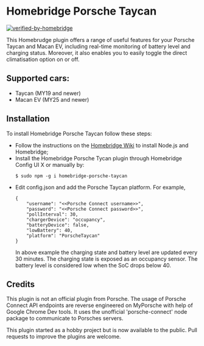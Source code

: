 # Homebridge Porsche Taycan
[![verified-by-homebridge](https://badgen.net/badge/homebridge/verified/purple)](https://github.com/homebridge/homebridge/wiki/Verified-Plugins)

This Homebrudge plugin offers a range of useful features for your Porsche Taycan and Macan EV, including real-time monitoring of battery level and charging status. Moreover, it also enables you to easily toggle the direct climatisation option on or off. 

## Supported cars:
- Taycan (MY19 and newer)
- Macan EV (MY25 and newer)

## Installation
To install Homebridge Porsche Taycan follow these steps:

- Follow the instructions on the [Homebridge Wiki](https://homebridge.io/how-to-install-homebridge) to install Node.js and Homebridge;
- Install the Homebridge Porsche Tycan plugin through Homebridge Config UI X or manually by:
  ```
  $ sudo npm -g i homebridge-porsche-taycan
  ```
- Edit config.json and add the Porsche Taycan platform. For example,
    ```
    {
        "username": "<<Porsche Connect username>>",
        "password": "<<Porsche Connect password>>",
        "pollInterval": 30,
        "chargerDevice": "occupancy",
        "batteryDevice": false,
        "lowBattery": 40,
        "platform": "PorscheTaycan"
    }
    ```
  In above example the charging state and battery level are updated every 30 minutes. The charging state is exposed as an occupancy sensor. The battery level is considered low when the SoC drops below 40.


## Credits
This plugin is not an official plugin from Porsche. The usage of Porsche Connect API endpoints are reverse engineered on MyPorsche with help of Google Chrome Dev tools. It uses the unofficial 'porsche-connect' node package to communicate to Porsches servers.

This plugin started as a hobby project but is now available to the public. Pull requests to improve the plugins are welcome. 
